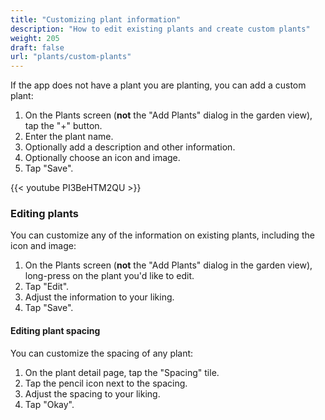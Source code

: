```yaml
---
title: "Customizing plant information"
description: "How to edit existing plants and create custom plants"
weight: 205
draft: false
url: "plants/custom-plants"
---
```


If the app does not have a plant you are planting, you can add a custom plant:

1. On the Plants screen (**not** the "Add Plants" dialog in the garden view), tap the "+" button.
2. Enter the plant name.
3. Optionally add a description and other information.
5. Optionally choose an icon and image.
5. Tap "Save".

{{< youtube PI3BeHTM2QU >}}

### Editing plants
You can customize any of the information on existing plants, including the icon and image:

1. On the Plants screen (**not** the "Add Plants" dialog in the garden view), long-press on the plant you'd like to edit.
2. Tap "Edit".
3. Adjust the information to your liking.
5. Tap "Save".

#### Editing plant spacing
You can customize the spacing of any plant:

1. On the plant detail page, tap the "Spacing" tile.
2. Tap the pencil icon next to the spacing.
3. Adjust the spacing to your liking.
5. Tap "Okay".
